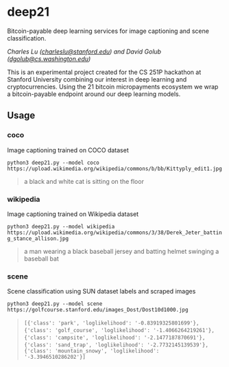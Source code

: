 # deep21
Bitcoin-payable deep learning services for image captioning and scene classification. 

*Charles Lu (charleslu@stanford.edu) and David Golub (dgolub@cs.washington.edu)*

This is an experimental project created for the CS 251P hackathon at Stanford University combining our interest in deep learning and cryptocurrencies. Using the 21 bitcoin micropayments ecosystem we wrap a bitcoin-payable endpoint around our deep learning models. 

## Usage
### coco
Image captioning trained on COCO dataset

`python3 deep21.py --model coco https://upload.wikimedia.org/wikipedia/commons/b/bb/Kittyply_edit1.jpg`

> a black and white cat is sitting on the floor

### wikipedia 
Image captioning trained on Wikipedia dataset

`python3 deep21.py --model wikipedia https://upload.wikimedia.org/wikipedia/commons/3/38/Derek_Jeter_batting_stance_allison.jpg`

> a man wearing a black baseball jersey and batting helmet swinging a baseball bat

### scene
Scene classification using SUN dataset labels and scraped images

`python3 deep21.py --model scene https://golfcourse.stanford.edu/images_Dost/Dost10d1000.jpg`

> `[{'class': 'park', 'loglikelihood': '-0.83919325801699'},`
> ` {'class': 'golf_course', 'loglikelihood': '-1.4066264219261'},`
> ` {'class': 'campsite', 'loglikelihood': '-2.1477187870691'},`
> ` {'class': 'sand_trap', 'loglikelihood': '-2.7732145139539'},`
> ` {'class': 'mountain_snowy', 'loglikelihood': '-3.3946510286202'}]`
